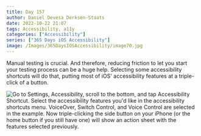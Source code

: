 ```yaml
---
title: Day 157
author: Daniel Devesa Derksen-Staats
date: 2022-10-22 21:07
tags: Accessibility, a11y
categories: ["Accessibility"]
series: ["365 Days iOS Accessibility"]
image: /Images/365DaysIOSAccessibility/image70.jpg
---
```


Manual testing is crucial. And therefore, reducing friction to let you start your testing process can be a huge help. Selecting some accessibility shortcuts will do that, putting most of iOS' accessibility features at a triple-click of a button.

![Go to Settings, Accessibility, scroll to the bottom, and tap Accessibility Shortcut. Select the accessibility features you'd like in the accessibility shortcuts menu. VoiceOver, Switch Control, and Voice Control are selected in the example. Now triple-clicking the side button on your iPhone (or the home button if you still have one) will show an action sheet with the features selected previously.](/Images/365DaysIOSAccessibility/image70.jpg)